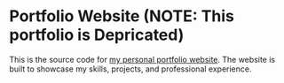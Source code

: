 # Portfolio Website (NOTE: This portfolio is Depricated)

This is the source code for [my personal portfolio website](https://nehalh.github.io/portfolio). The website is built to showcase my skills, projects, and professional experience.
